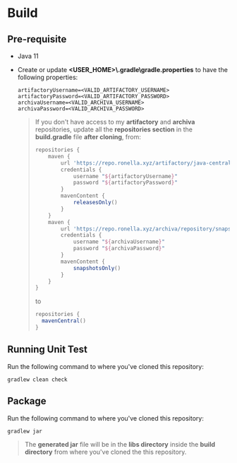 # Build

## Pre-requisite

* Java 11

* Create or update **<USER_HOME>\\.gradle\\gradle.properties** to have the following properties:

    ```properties
    artifactoryUsername=<VALID_ARTIFACTORY_USERNAME>
    artifactoryPassword=<VALID_ARTIFACTORY_PASSWORD>
    archivaUsername=<VALID_ARCHIVA_USERNAME>
    archivaPassword=<VALID_ARCHIVA_PASSWORD>
    ```
    
    > If you don't have access to my **artifactory** and **archiva** repositories, update all the **repositories section** in the **build.gradle** file **after cloning**, from:
    >
    > ```groovy
    > repositories {
    >     maven {
    >         url 'https://repo.ronella.xyz/artifactory/java-central'
    >         credentials {
    >             username "${artifactoryUsername}"
    >             password "${artifactoryPassword}"
    >         }
    >         mavenContent {
    >             releasesOnly()
    >         }
    >     }
    >     maven {
    >         url 'https://repo.ronella.xyz/archiva/repository/snapshots/'
    >         credentials {
    >             username "${archivaUsername}"
    >             password "${archivaPassword}"
    >         }
    >         mavenContent {
    >             snapshotsOnly()
    >         }
    >     }
    > }
    > ```
    >
    > to
    >
    > ```groovy
    > repositories {
    > 	mavenCentral()
    > }
    > ```

## Running Unit Test

Run the following command to where you've cloned this repository:

```
gradlew clean check
```

## Package

Run the following command to where you've cloned this repository:

```
gradlew jar
```

> The **generated jar** file will be in the **libs directory** inside the **build directory** from where you've cloned the this repository.

